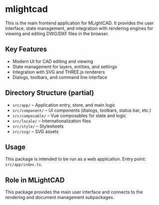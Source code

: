 # mlightcad

This is the main frontend application for MLightCAD. It provides the user interface, state management, and integration with rendering engines for viewing and editing DWG/DXF files in the browser.

## Key Features
- Modern UI for CAD editing and viewing
- State management for layers, entities, and settings
- Integration with SVG and THREE.js renderers
- Dialogs, toolbars, and command line interface

## Directory Structure (partial)
- `src/app/` – Application entry, store, and main logic
- `src/component/` – UI components (dialogs, toolbars, status bar, etc.)
- `src/composable/` – Vue composables for state and logic
- `src/locale/` – Internationalization files
- `src/style/` – Stylesheets
- `src/svg/` – SVG assets

## Usage
This package is intended to be run as a web application. Entry point: `src/app/index.ts`.

## Role in MLightCAD
This package provides the main user interface and connects to the rendering and document management subpackages.
